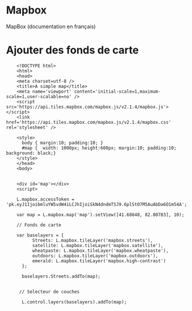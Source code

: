 # Mapbox
MapBox (documentation en français)

# Ajouter des fonds de carte

        <!DOCTYPE html>
        <html>
        <head>
        <meta charset=utf-8 />
        <title>A simple map</title>
        <meta name='viewport' content='initial-scale=1,maximum-scale=1,user-scalable=no' />
        <script src='https://api.tiles.mapbox.com/mapbox.js/v2.1.4/mapbox.js'></script>
        <link href='https://api.tiles.mapbox.com/mapbox.js/v2.1.4/mapbox.css' rel='stylesheet' />
        
        <style>
          body { margin:10; padding:10; }
          #map {  width: 1000px; height:600px; margin:10; padding:10; background: black;}
        </style>
        </head>
        <body>
        
        
        <div id='map'></div>
        <script>
        
        L.mapbox.accessToken = 'pk.eyJ1IjoibmluYW5vdW4iLCJhIjoiSkN4dndmTSJ9.6plStO7M5AuAbDa6O1m54A';
        
        var map = L.mapbox.map('map').setView([41.68648, 82.80783], 10);
        
        // Fonds de carte 
        
        var baselayers = {
              Streets: L.mapbox.tileLayer('mapbox.streets'),
              satellite: L.mapbox.tileLayer('mapbox.satellite'),
        	  wheatpaste: L.mapbox.tileLayer('mapbox.wheatpaste'),
        	  outdoors: L.mapbox.tileLayer('mapbox.outdoors'),
        	  emerald: L.mapbox.tileLayer('mapbox.high-contrast')
          };  
          
          baselayers.Streets.addTo(map);
        
          
         // Selecteur de couches
         
          L.control.layers(baselayers).addTo(map);


</script>

</body>
</html>

